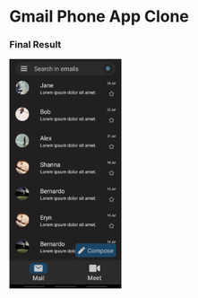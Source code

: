 # Gmail Phone App Clone


### Final Result
<img alt="Final Result" src="/final_result.jpeg" width="200">